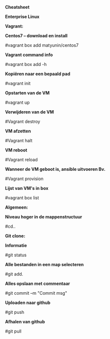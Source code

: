 

**Cheatsheet**

**Enterprise Linux**



**Vagrant:**

**Centos7 – download en install**

#vagrant box add matyunin/centos7

**Vagrant command info**

#vagrant box add -h

**Kopiëren naar een bepaald pad**

#vagrant init

**Opstarten van de VM**

#vagrant up

**Verwijderen van de VM**

#Vagrant destroy

**VM afzetten**

#Vagrant halt

**VM reboot**

#Vagrant reload

**Wanneer de VM geboot is, ansible uitvoeren Bv.**

#Vagrant provision

**Lijst van VM's in box**

#vagrant box list

**Algemeen:**

**Niveau hoger in de mappenstructuur**

#cd..

**Git clone:**

**Informatie**

#git status

**Alle bestanden in een map selecteren**

#git add.

**Alles opslaan met commentaar**

#git commit –m "Commit msg"

**Uploaden naar github**

#git push

**Afhalen van github**

#git pull

